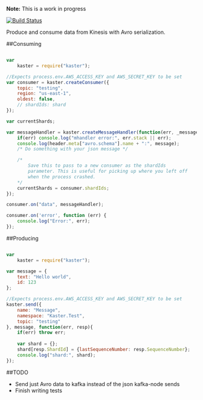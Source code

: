 **Note:** This is a work in progress

[![Build Status](https://travis-ci.org/clippPR/kaster.png)](https://travis-ci.org/clippPR/kaster)

Produce and consume data from Kinesis with Avro serialization.


##Consuming

```javascript

var 
    kaster = require("kaster");

//Expects process.env.AWS_ACCESS_KEY and AWS_SECRET_KEY to be set
var consumer = kaster.createConsumer({
    topic: "testing",
    region: "us-east-1",
    oldest: false,
    // shardIds: shard
});

var currentShards;

var messageHandler = kaster.createMessageHandler(function(err, _message, header){
    if(err) console.log("mhandler error:", err.stack || err);
    console.log(header.meta["avro.schema"].name + ":", message);
    /* Do something with your json message */

    /* 
        Save this to pass to a new consumer as the shardIds 
        parameter. This is useful for picking up where you left off
        when the process crashed.
    */
    currentShards = consumer.shardIds;
});

consumer.on("data", messageHandler);

consumer.on('error', function (err) {
    console.log("Error:", err);
});


```

##Producing

```javascript

var 
    kaster = require("kaster");

var message = {
    text: "Hello world",
    id: 123
};

//Expects process.env.AWS_ACCESS_KEY and AWS_SECRET_KEY to be set
kaster.send({
    name: "Message", 
    namespace: "Kaster.Test",
    topic: "testing"
}, message, function(err, resp){
    if(err) throw err;
        
    var shard = {};
    shard[resp.ShardId] = {lastSequenceNumber: resp.SequenceNumber};
    console.log("shard:", shard);
});


```

##TODO

* Send just Avro data to kafka instead of the json kafka-node sends
* Finish writing tests